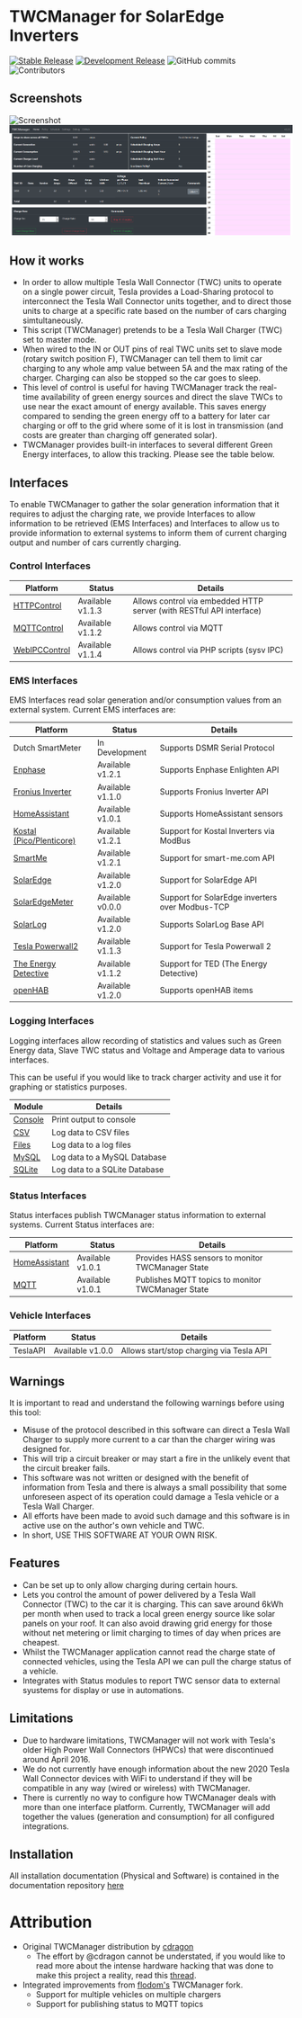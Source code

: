 # TWCManager for SolarEdge Inverters

[![Stable Release](https://img.shields.io/badge/Stable_Release-1.2.0-blue)](https://github.com/ngardiner/TWCManager/releases/tag/1.2.0)
[![Development Release](https://img.shields.io/badge/Devel_Release-1.2.1-green.svg)](https://github.com/ngardiner/TWCManager/tree/v1.2.1)
![GitHub commits](https://img.shields.io/github/commit-activity/m/ngardiner/TWCManager)
![Contributors](https://img.shields.io/github/contributors/ngardiner/TWCManager)

## Screenshots
![Screenshot](docs/screenshot.png)
![Screenshot](docs/screenshot3.png)

## How it works

* In order to allow multiple Tesla Wall Connector (TWC) units to operate on a single power circuit, Tesla provides a Load-Sharing protocol to interconnect the Tesla Wall Connector units together, and to direct those units to charge at a specific rate based on the number of cars charging simtultaneously.
* This script (TWCManager) pretends to be a Tesla Wall Charger (TWC) set to master mode.
* When wired to the IN or OUT pins of real TWC units set to slave mode (rotary switch position F), TWCManager can tell them to limit car charging to any whole amp value between 5A and the max rating of the charger. Charging can also be stopped so the car goes to sleep.
* This level of control is useful for having TWCManager track the real-time availability of green energy sources and direct the slave TWCs to use near the exact amount of energy available. This saves energy compared to sending the green energy off to a battery for later car charging or off to the grid where some of it is lost in transmission (and costs are greater than charging off generated solar).
* TWCManager provides built-in interfaces to several different Green Energy interfaces, to allow this tracking. Please see the table below.

## Interfaces

To enable TWCManager to gather the solar generation information that it requires to adjust the charging rate, we provide Interfaces to allow information to be retrieved (EMS Interfaces) and Interfaces to allow us to provide information to external systems to inform them of current charging output and number of cars currently charging.

### Control Interfaces

| Platform         | Status           | Details                 |
| ---------------- | ---------------- | ----------------------- |
| [HTTPControl](docs/modules/Control_HTTP.md) | Available v1.1.3 | Allows control via embedded HTTP server (with RESTful API interface) |
| [MQTTControl](docs/modules/Control_MQTT.md) | Available v1.1.2 | Allows control via MQTT |
| [WebIPCControl](docs/modules/Control_WebIPC.md) | Available v1.1.4 | Allows control via PHP scripts (sysv IPC) |

### EMS Interfaces

EMS Interfaces read solar generation and/or consumption values from an external system. Current EMS interfaces are:

| Platform         | Status        | Details                 |
| ---------------- | ------------- | ----------------------- |
| Dutch SmartMeter | In Development | Supports DSMR Serial Protocol |
| [Enphase](docs/modules/EMS_Enphase.md)     | Available v1.2.1 | Supports Enphase Enlighten API |
| [Fronius Inverter](docs/modules/EMS_Fronius.md) | Available v1.1.0 | Supports Fronius Inverter API |
| [HomeAssistant](docs/modules/EMS_HASS.md)  | Available v1.0.1 | Supports HomeAssistant sensors |
| [Kostal (Pico/Plenticore)](docs/modules/EMS_Kostal.md) | Available v1.2.1 | Support for Kostal Inverters via ModBus |
| [SmartMe](docs/modules/EMS_SmartMe.md)     | Available v1.2.1 | Support for smart-me.com API |
| [SolarEdge](docs/modules/EMS_SolarEdge.md) | Available v1.2.0 | Support for SolarEdge API |
| [SolarEdgeMeter](docs/modules/EMS_SolarEdgeMeter.md) | Available v0.0.0 | Support for SolarEdge inverters over Modbus-TCP |
| [SolarLog](docs/modules/EMS_SolarLog.md)   | Available v1.2.0 | Supports SolarLog Base API |
| [Tesla Powerwall2](docs/modules/EMS_Powerwall2.md) | Available v1.1.3 | Support for Tesla Powerwall 2 |
| [The Energy Detective](docs/modules/EMS_TED.md) | Available v1.1.2 | Support for TED (The Energy Detective) |
| [openHAB](docs/modules/EMS_OpenHab.md) | Available v1.2.0 | Supports openHAB items |

### Logging Interfaces

Logging interfaces allow recording of statistics and values such as Green Energy data, Slave TWC status and Voltage and Amperage data to various interfaces.

This can be useful if you would like to track charger activity and use it for graphing or statistics purposes.

| Module      | Details  |
| ----------- | -------- |
| [Console](docs/modules/Logging_Console.md) | Print output to console |
| [CSV](docs/modules/Logging_CSV.md)         | Log data to CSV files |
| [Files](docs/modules/Logging_Files.md)   | Log data to a log files |
| [MySQL](docs/modules/Logging_MySQL.md)     | Log data to a MySQL Database |
| [SQLite](docs/modules/Logging_SQLite.md)   | Log data to a SQLite Database |

### Status Interfaces

Status interfaces publish TWCManager status information to external systems. Current Status interfaces are:

| Platform         | Status           | Details                 |
| ---------------- | ---------------- | ----------------------- |
| [HomeAssistant](docs/modules/Status_HASS.md) | Available v1.0.1 | Provides HASS sensors to monitor TWCManager State |
| [MQTT](docs/modules/Status_MQTT.md) | Available v1.0.1 | Publishes MQTT topics to monitor TWCManager State |

### Vehicle Interfaces

| Platform    | Status           | Details                 |
| ----------- | ---------------- | ----------------------- |
| TeslaAPI    | Available v1.0.0 | Allows start/stop charging via Tesla API |

## Warnings

It is important to read and understand the following warnings before using this tool:

* Misuse of the protocol described in this software can direct a Tesla Wall Charger to supply more current to a car than the charger wiring was designed for.
* This will trip a circuit breaker or may start a fire in the unlikely event that the circuit breaker fails.
* This software was not written or designed with the benefit of information from Tesla and there is always a small possibility that some unforeseen aspect of its operation could damage a Tesla vehicle or a Tesla Wall Charger.
* All efforts have been made to avoid such damage and this software is in active use on the author's own vehicle and TWC.
* In short, USE THIS SOFTWARE AT YOUR OWN RISK.

## Features
* Can be set up to only allow charging during certain hours.
* Lets you control the amount of power delivered by a Tesla Wall Connector (TWC) to the car it is charging.
This can save around 6kWh per month when used to track a local green energy source like solar panels on your roof.  It can also avoid drawing grid energy for those without net metering or limit charging to times of day when prices are cheapest.
* Whilst the TWCManager application cannot read the charge state of connected vehicles, using the Tesla API we can pull the charge status of a vehicle.
* Integrates with Status modules to report TWC sensor data to external syustems for display or use in automations.

## Limitations
* Due to hardware limitations, TWCManager will not work with Tesla's older High Power Wall Connectors (HPWCs) that were discontinued around April 2016.
* We do not currently have enough information about the new 2020 Tesla Wall Connector devices with WiFi to understand if they will be compatible in any way (wired or wireless) with TWCManager.
* There is currently no way to configure how TWCManager deals with more than one interface platform. Currently, TWCManager will add together the values (generation and consumption) for all configured integrations.

## Installation

All installation documentation (Physical and Software) is contained in the documentation repository [here](docs/README.md)

# Attribution
* Original TWCManager distribution by [cdragon](https://github.com/cdragon/TWCManager)
   * The effort by @cdragon cannot be understated, if you would like to read more about the intense hardware hacking that was done to make this project a reality, read this [thread](https://teslamotorsclub.com/tmc/threads/new-wall-connector-load-sharing-protocol.72830).
* Integrated improvements from [flodom's](https://github.com/flodorn/TWCManager) TWCManager fork. 
    * Support for multiple vehicles on multiple chargers
    * Support for publishing status to MQTT topics
